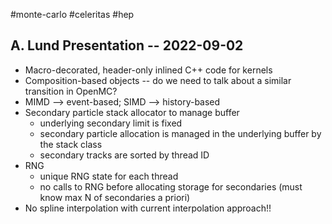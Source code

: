 #monte-carlo #celeritas #hep

## A. Lund Presentation -- 2022-09-02
- Macro-decorated, header-only inlined C++ code for kernels
- Composition-based objects -- do we need to talk about a similar transition in OpenMC?
- MIMD --> event-based; SIMD --> history-based
- Secondary particle stack allocator to manage buffer
	- underlying secondary limit is fixed
	- secondary particle allocation is managed in the underlying buffer by the stack class
	- secondary tracks are sorted by thread ID
- RNG
	- unique RNG state for each thread
	- no calls to RNG before allocating storage for secondaries (must know max N of secondaries a priori)
- No spline interpolation with current interpolation approach!!

